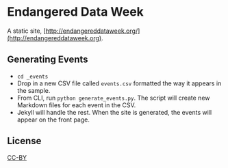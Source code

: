 # Endangered Data Week

A static site, [http://endangereddataweek.org/](http://endangereddataweek.org).

## Generating Events

-   `cd _events`
-   Drop in a new CSV file called `events.csv` formatted the way it appears in the sample.
-   From CLI, run `python generate_events.py`. The script will create new Markdown files for each event in the CSV.
-   Jekyll will handle the rest. When the site is generated, the events will appear on the front page.

## License

[CC-BY](LICENSE.md)
